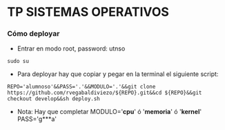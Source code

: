 # TP SISTEMAS OPERATIVOS

### Cómo deployar

- Entrar en modo root, password: utnso
```
sudo su
```


- Para deployar hay que copiar y pegar en la terminal el siguiente script:

```
REPO='alumnoso'&&PASS='.'&&MODULO='.'&&git clone https://github.com/rvegabaldiviezo/${REPO}.git&&cd ${REPO}&&git checkout develop&&sh deploy.sh
```

- Nota: Hay que completar
 MODULO='**cpu**' ó '**memoria**' ó '**kernel**'
 PASS='g***a'